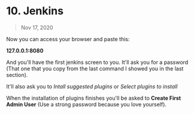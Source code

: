 # 10. Jenkins

> Nov 17, 2020

Now you can access your browser and paste this:

**127.0.0.1:8080**

And you'll have the first jenkins screen to you. It'll ask you for a password (That one that you copy from the last command I showed you in the last section).

It'll also ask you to *Intall suggested plugins* or *Select plugins to install*

When the installation of plugins finishes you'll be asked to **Create First Admin User** (Use a strong password because you love yourself).

